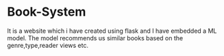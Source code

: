 # Book-System
It is a website which i have created using flask and I have embedded a ML model. The model recommends us similar books based on the genre,type,reader views etc.
